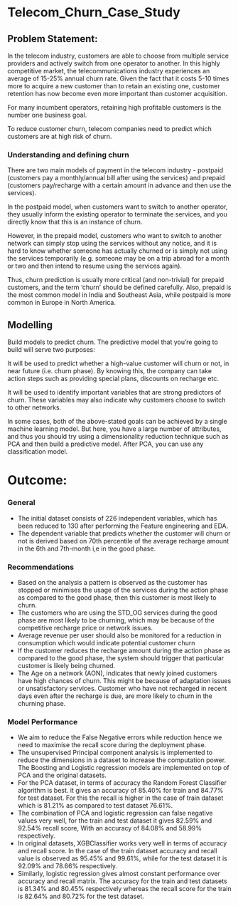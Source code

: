 # Telecom_Churn_Case_Study


## Problem Statement:
In the telecom industry, customers are able to choose from multiple service providers and actively switch from one operator to another. In this highly competitive market, the telecommunications industry experiences an average of 15-25% annual churn rate. Given the fact that it costs 5-10 times more to acquire a new customer than to retain an existing one, customer retention has now become even more important than customer acquisition.

For many incumbent operators, retaining high profitable customers is the number one business goal.

To reduce customer churn, telecom companies need to predict which customers are at high risk of churn.

### Understanding and defining churn
There are two main models of payment in the telecom industry - postpaid (customers pay a monthly/annual bill after using the services) and prepaid (customers pay/recharge with a certain amount in advance and then use the services).

In the postpaid model, when customers want to switch to another operator, they usually inform the existing operator to terminate the services, and you directly know that this is an instance of churn.

However, in the prepaid model, customers who want to switch to another network can simply stop using the services without any notice, and it is hard to know whether someone has actually churned or is simply not using the services temporarily (e.g. someone may be on a trip abroad for a month or two and then intend to resume using the services again).

Thus, churn prediction is usually more critical (and non-trivial) for prepaid customers, and the term ‘churn’ should be defined carefully.  Also, prepaid is the most common model in India and Southeast Asia, while postpaid is more common in Europe in North America.

## Modelling
Build models to predict churn. The predictive model that you’re going to build will serve two purposes:

It will be used to predict whether a high-value customer will churn or not, in near future (i.e. churn phase). By knowing this, the company can take action steps such as providing special plans, discounts on recharge etc.

It will be used to identify important variables that are strong predictors of churn. These variables may also indicate why customers choose to switch to other networks.

In some cases, both of the above-stated goals can be achieved by a single machine learning model. But here, you have a large number of attributes, and thus you should try using a dimensionality reduction technique such as PCA and then build a predictive model. After PCA, you can use any classification model.


# Outcome:

### General

- The initial dataset consists of 226 independent variables, which has been reduced to 130 after performing the Feature engineering and EDA.
- The dependent variable that predicts whether the customer will churn or not is derived based on 70th percentile of the average recharge amount in the 6th and 7th-month i,e in the good phase.

### Recommendations

- Based on the analysis a pattern is observed as the customer has stopped or minimises the usage of the services during the action phase as compared to the good phase, then this customer is most likely to churn.
- The customers who are using the STD_OG services during the good phase are most likely to be churning, which may be because of the competitive recharge price or network issues.
- Average revenue per user should also be monitored for a reduction in consumption which would indicate potential customer churn
- If the customer reduces the recharge amount during the action phase as compared to the good phase, the system should trigger that particular customer is likely being churned.
- The Age on a network (AON), indicates that newly joined customers have high chances of churn. This might be because of adaptation issues or unsatisfactory services.
Customer who have not recharged in recent days even after the recharge is due, are more likely to churn in the churning phase.


### Model Performance

- We aim to reduce the False Negative errors while reduction hence we need to maximise the recall score during the deployment phase.
- The unsupervised Principal component analysis is implemented to reduce the dimensions in a dataset to increase the computation power. The Boosting and Logistic regression models are implemented on top of PCA and the original datasets.
- For the PCA dataset, in terms of accuracy the Random Forest Classifier algorithm is best. it gives an accuracy of 85.40% for train and 84.77% for test dataset. For this the recall is higher in the case of train dataset which is 81.21% as compared to test dataset 76.61%.
- The combination of PCA and logistic regression can false negative values very well, for the train and test dataset it gives 82.59% and 92.54% recall score, With an accuracy of 84.08% and 58.99% respectively.
- In original datasets, XGBClassifier works very well in terms of accuracy and recall score. In the case of the train dataset accuracy and recall value is observed as 95.45% and 99.61%, while for the test dataset it is 92.09% and 78.66% respectively.
- Similarly, logistic regression gives almost constant performance over accuracy and recall matrix. The accuracy for the train and test datasets is 81.34% and 80.45% respectively whereas the recall score for the train is 82.64% and 80.72% for the test dataset.

